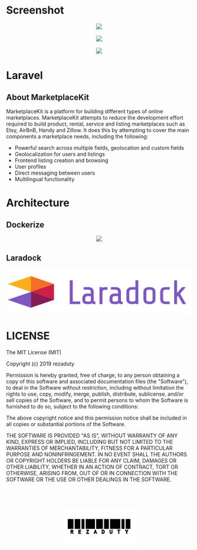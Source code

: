 # Screenshot

<p align="center"><img src="https://raw.githubusercontent.com/rezaduty/BornaPlus/master/front.png" width="400px"></p>

<p align="center"><img src="https://raw.githubusercontent.com/rezaduty/BornaPlus/master/dashboard.png" width="400px"></p>


<p align="center"><img src="https://marketplace-kit.s3.amazonaws.com/logo.png" width="400px"></p>

# Laravel

## About MarketplaceKit

MarketplaceKit is a platform for building different types of online marketplaces. MarketplaceKit attempts to reduce the development effort required to build product, rental, service and listing marketplaces such as Etsy, AirBnB, Handy and Zillow. It does this by attempting to cover the main components a marketplace needs, including the following:

- Powerful search across multiple fields, geolocation and custom fields
- Geolocalization for users and listings
- Frontend listing creation and browsing
- User profiles
- Direct messaging between users
- Multilingual functionality

# Architecture

## Dockerize

<p align="center"><img src="https://raw.githubusercontent.com/rezaduty/BornaPlus/master/multi-container_application.jpg"></p>

## Laradock

<p align="center"><img src="https://github.com/laradock/laradock/raw/master/.github/home-page-images/laradock-logo.jpg?raw=true"></p>


# LICENSE

The MIT License (MIT)

Copyright (c) 2019 rezaduty

Permission is hereby granted, free of charge, to any person obtaining a copy of this software and associated documentation files (the "Software"), to deal in the Software without restriction, including without limitation the rights to use, copy, modify, merge, publish, distribute, sublicense, and/or sell copies of the Software, and to permit persons to whom the Software is furnished to do so, subject to the following conditions:

The above copyright notice and this permission notice shall be included in all copies or substantial portions of the Software.

THE SOFTWARE IS PROVIDED "AS IS", WITHOUT WARRANTY OF ANY KIND, EXPRESS OR IMPLIED, INCLUDING BUT NOT LIMITED TO THE WARRANTIES OF MERCHANTABILITY, FITNESS FOR A PARTICULAR PURPOSE AND NONINFRINGEMENT. IN NO EVENT SHALL THE AUTHORS OR COPYRIGHT HOLDERS BE LIABLE FOR ANY CLAIM, DAMAGES OR OTHER LIABILITY, WHETHER IN AN ACTION OF CONTRACT, TORT OR OTHERWISE, ARISING FROM, OUT OF OR IN CONNECTION WITH THE SOFTWARE OR THE USE OR OTHER DEALINGS IN THE SOFTWARE.

<h1 align="center">
  <br>
  <a href="http://rd313.ir"><img src="https://raw.githubusercontent.com/rezaduty/Gotest/master/rezaduty.png" alt="Markdownify" width="200"></a>

</h1>

